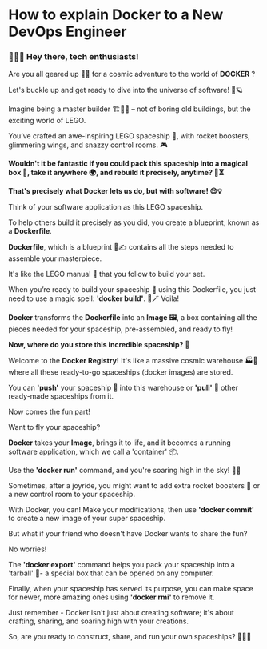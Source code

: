 # How to explain Docker to a New DevOps Engineer

### 🚀💫🎈 Hey there, tech enthusiasts!


Are you all geared up 🧗‍♂️ for a cosmic adventure to the world of **DOCKER** ?

Let's buckle up and get ready to dive into the universe of software! 🌌🪐

Imagine being a master builder 🏗️👷‍♂️ – not of boring old buildings, but the exciting world of LEGO.

You’ve crafted an awe-inspiring LEGO spaceship 🚀, with rocket boosters, glimmering wings, and snazzy control rooms. 🎮

**Wouldn't it be fantastic if you could pack this spaceship into a magical box 🎁, take it anywhere 🌍, and rebuild it precisely, anytime? 🔄⏳**

**That's precisely what Docker lets us do, but with software! 😎💡**

Think of your software application as this LEGO spaceship.

To help others build it precisely as you did, you create a blueprint, known as a **Dockerfile**.

**Dockerfile**, which is a blueprint 📜✍️ contains all the steps needed to assemble your masterpiece.

It's like the LEGO manual 📖 that you follow to build your set.

When you’re ready to build your spaceship 🚀 using this Dockerfile, you just need to use a magic spell: **'docker build'**. 💫🪄 Voila!

**Docker** transforms the **Dockerfile** into an **Image 🖼️**, a box containing all the pieces needed for your spaceship, pre-assembled, and ready to fly!

**Now, where do you store this incredible spaceship? 🤔**

Welcome to the **Docker Registry!** It's like a massive cosmic warehouse 🏭🌠 where all these ready-to-go spaceships (docker images) are stored.

You can **'push'** your spaceship 🚀 into this warehouse or **'pull'** 🚚 other ready-made spaceships from it.

Now comes the fun part!

Want to fly your spaceship?

**Docker** takes your **Image**, brings it to life, and it becomes a running software application, which we call a 'container' 📦.

Use the **'docker run'** command, and you're soaring high in the sky! 🌈✨

Sometimes, after a joyride, you might want to add extra rocket boosters 🚀 or a new control room to your spaceship.

With Docker, you can! Make your modifications, then use **'docker commit'** to create a new image of your super spaceship.

But what if your friend who doesn't have Docker wants to share the fun?

No worries!

The **'docker export'** command helps you pack your spaceship into a 'tarball' 🧶- a special box that can be opened on any computer.

Finally, when your spaceship has served its purpose, you can make space for newer, more amazing ones using **'docker rmi'** to remove it.

Just remember - Docker isn't just about creating software; it's about crafting, sharing, and soaring high with your creations.

So, are you ready to construct, share, and run your own spaceships? 🚀💖🌐
